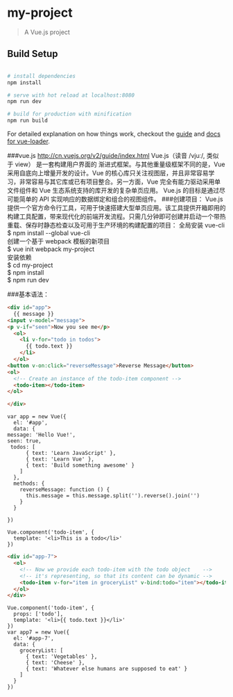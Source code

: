 # my-project

> A Vue.js project

## Build Setup

``` bash

# install dependencies
npm install

# serve with hot reload at localhost:8080
npm run dev

# build for production with minification
npm run build
```

For detailed explanation on how things work, checkout the [guide](http://vuejs-templates.github.io/webpack/) and [docs for vue-loader](http://vuejs.github.io/vue-loader).

###vue.js
http://cn.vuejs.org/v2/guide/index.html
Vue.js（读音 /vjuː/, 类似于 view） 是一套构建用户界面的 渐进式框架。与其他重量级框架不同的是，Vue 采用自底向上增量开发的设计。Vue 的核心库只关注视图层，并且非常容易学习，非常容易与其它库或已有项目整合。另一方面，Vue 完全有能力驱动采用单文件组件和 Vue 生态系统支持的库开发的复杂单页应用。
Vue.js 的目标是通过尽可能简单的 API 实现响应的数据绑定和组合的视图组件。
###创建项目：
Vue.js 提供一个官方命令行工具，可用于快速搭建大型单页应用。该工具提供开箱即用的构建工具配置，带来现代化的前端开发流程。只需几分钟即可创建并启动一个带热重载、保存时静态检查以及可用于生产环境的构建配置的项目：
 全局安装 vue-cli<br/>
$ npm install --global vue-cli<br/>
 创建一个基于 webpack 模板的新项目<br/>
$ vue init webpack my-project<br/>
 安装依赖<br/>
$ cd my-project<br/>
$ npm install<br/>
$ npm run dev<br/>



###基本语法：
``` html
<div id="app">
  {{ message }}
<input v-model="message">
<p v-if="seen">Now you see me</p>
  <ol>
    <li v-for="todo in todos">
      {{ todo.text }}
    </li>
  </ol>
<button v-on:click="reverseMessage">Reverse Message</button>
<ol>
  <!-- Create an instance of the todo-item component -->
  <todo-item></todo-item>
</ol>

</div>
``` 
``` vue 
var app = new Vue({
  el: '#app',
  data: {
message: 'Hello Vue!',
seen: true,
 todos: [
      { text: 'Learn JavaScript' },
      { text: 'Learn Vue' },
      { text: 'Build something awesome' }
    ]
  },
  methods: {
    reverseMessage: function () {
      this.message = this.message.split('').reverse().join('')
    }
  }

})

Vue.component('todo-item', {
  template: '<li>This is a todo</li>'
})

``` 
``` html
<div id="app-7">
  <ol>
    <!-- Now we provide each todo-item with the todo object    -->
    <!-- it's representing, so that its content can be dynamic -->
    <todo-item v-for="item in groceryList" v-bind:todo="item"></todo-item>
  </ol>
</div>
``` 
``` vue
Vue.component('todo-item', {
  props: ['todo'],
  template: '<li>{{ todo.text }}</li>'
})
var app7 = new Vue({
  el: '#app-7',
  data: {
    groceryList: [
      { text: 'Vegetables' },
      { text: 'Cheese' },
      { text: 'Whatever else humans are supposed to eat' }
    ]
  }
})
``` 

